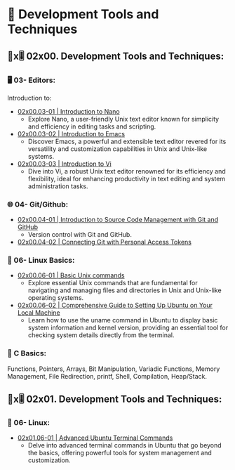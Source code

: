 # 📘 Development Tools and Techniques

## 📘x🎚 02x00. Development Tools and Techniques:

### 🖥️ 03- Editors:
Introduction to:
- [02x00.03-01 | Introduction to Nano](https://blog.alouatiq.com/2023/06/introduction-to-nano.html)
  - Explore Nano, a user-friendly Unix text editor known for simplicity and efficiency in editing tasks and scripting.
- [02x00.03-02 | Introduction to Emacs](https://blog.alouatiq.com/2024/05/introduction-to-emacs.html)
  - Discover Emacs, a powerful and extensible text editor revered for its versatility and customization capabilities in Unix and Unix-like systems.
- [02x00.03-03 | Introduction to Vi](https://blog.alouatiq.com/2024/05/introduction-to-vi.html)
  - Dive into Vi, a robust Unix text editor renowned for its efficiency and flexibility, ideal for enhancing productivity in text editing and system administration tasks.

### 🌐 04- Git/Github:
- [02x00.04-01 | Introduction to Source Code Management with Git and GitHub](https://blog.alouatiq.com/2024/05/introduction-to-source-code-management.html)
  - Version control with Git and GitHub.
- [02x00.04-02 | Connecting Git with Personal Access Tokens](https://blog.alouatiq.com/2022/06/connecting-git-with-personal-access.html)

### 🐧 06- Linux Basics:
- [02x00.06-01 | Basic Unix commands](https://blog.alouatiq.com/2024/04/basic-unix-commands.html)
  - Explore essential Unix commands that are fundamental for navigating and managing files and directories in Unix and Unix-like operating systems.
- [02x00.06-02 | Comprehensive Guide to Setting Up Ubuntu on Your Local Machine](https://blog.alouatiq.com/2024/06/comprehensive-guide-to-setting-up.html)
  - Learn how to use the uname command in Ubuntu to display basic system information and kernel version, providing an essential tool for checking system details directly from the terminal.

### 🔧 C Basics:
Functions, Pointers, Arrays, Bit Manipulation, Variadic Functions, Memory Management, File Redirection, printf, Shell, Compilation, Heap/Stack.
 
## 📘x🎚 02x01. Development Tools and Techniques:
### 🐧 06- Linux:
- [02x01.06-01 | Advanced Ubuntu Terminal Commands](https://blog.alouatiq.com/2022/06/advanced-ubuntu-terminal-commands.html)
  - Delve into advanced terminal commands in Ubuntu that go beyond the basics, offering powerful tools for system management and customization.
